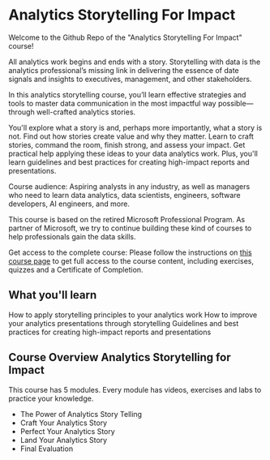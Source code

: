 # Analytics Storytelling For Impact

Welcome to the Github Repo of the "Analytics Storytelling For Impact" course!

All analytics work begins and ends with a story. Storytelling with data is the analytics professional’s missing link in delivering the essence of date signals and insights to executives, management, and other stakeholders.

In this analytics storytelling course, you’ll learn effective strategies and tools to master data communication in the most impactful way possible—through well-crafted analytics stories.

You'll explore what a story is and, perhaps more importantly, what a story is not. Find out how stories create value and why they matter. Learn to craft stories, command the room, finish strong, and assess your impact. Get practical help applying these ideas to your data analytics work. Plus, you'll learn guidelines and best practices for creating high-impact reports and presentations.

Course audience: Aspiring analysts in any industry, as well as managers who need to learn data analytics, data scientists, engineers, software developers, AI engineers, and more.

This course is based on the retired Microsoft Professional Program. As partner of Microsoft, we try to continue building these kind of courses to help professionals gain the data skills.

Get access to the complete course: Please follow the instructions on [this course page](https://www.datachangers.com/data-analysis-track/) to get full access to the course content, including exercises, quizzes and a Certificate of Completion.

## What you'll learn

How to apply storytelling principles to your analytics work
How to improve your analytics presentations through storytelling
Guidelines and best practices for creating high-impact reports and presentations

## Course Overview Analytics Storytelling for Impact

This course has 5 modules. Every module has videos, exercises and labs to practice your knowledge.

* The Power of Analytics Story Telling
* Craft Your Analytics Story
* Perfect Your Analytics Story
* Land Your Analytics Story
* Final Evaluation
